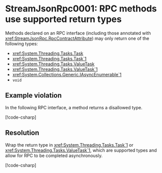 # StreamJsonRpc0001: RPC methods use supported return types

Methods declared on an RPC interface (including those annotated with <xref:StreamJsonRpc.RpcContractAttribute>) may only return one of the following types:

- <xref:System.Threading.Tasks.Task>
- <xref:System.Threading.Tasks.Task`1>
- <xref:System.Threading.Tasks.ValueTask>
- <xref:System.Threading.Tasks.ValueTask`1>
- <xref:System.Collections.Generic.IAsyncEnumerable`1>
- `void`

## Example violation

In the following RPC interface, a method returns a disallowed type.

[!code-csharp[](../../samples/Analyzers/StreamJsonRpc0001.cs#Violation)]

## Resolution

Wrap the return type in <xref:System.Threading.Tasks.Task`1> or <xref:System.Threading.Tasks.ValueTask`1>, which are supported types and allow for RPC to be completed asynchronously.

[!code-csharp[](../../samples/Analyzers/StreamJsonRpc0001.cs#Fix)]
